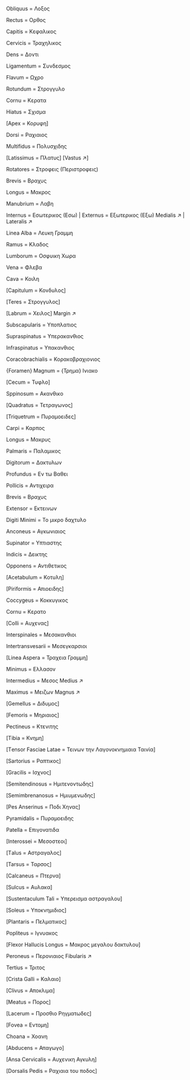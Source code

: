 
Obliquus = Λοξος

Rectus = Oρθος

Capitis = Κεφαλικος

Cervicis = Τραχηλικος

Dens = Δοντι

Ligamentum = Συνδεσμος

Flavum = Ωχρο

Rotundum = Στρογγυλο

Cornu = Κερατα

Hiatus = Σχισμα

[Apex = Κορυφη]

Dorsi = Ραχιαιος

Multifidus = Πολυσχιδης

[Latissimus = Πλατυς]
[Vastus        ↗]

Rotatores = Στροφεις (Περιστροφεις)

Brevis = Βραχυς

Longus = Μακρος

Manubrium = Λαβη

Internus = Εσωτερικος (Εσω)    |    Externus = Εξωτερικος  (Εξω)
Medialis                        ↗             |   Lateralis                           ↗️

Linea Alba = Λευκη Γραμμη

Ramus = Κλαδος

Lumborum = Οσφυικη Χωρα

Vena = Φλεβα

Cava = Κοιλη

[Capitulum = Κονδυλος]

[Teres = Στρογγυλος]

[Labrum = Χειλος]
Margin    ↗️

Subscapularis = Υποπλατιος

Supraspinatus = Υπερακανθιος

Ιnfraspinatus = Υπακανθιος

Coracobrachialis = Κορακοβραχιονιος

{Foramen} Magnum = {Τρημα} Ινιακο

[Cecum = Τυφλο]

Sppinosum = Ακανθικο

[Quadratus = Τετραγωνος]

[Triquetrum = Πυραμοειδες]

Carpi = Καρπος

Longus = Μακρυς

Palmaris = Παλαμικος

Digitorum = Δακτυλων

Profundus = Εν τω Βαθει

Pollicis = Αντιχειρα

Brevis = Βραχυς

Extensor = Εκτεινων

Digiti Minimi = Το μικρο δαχτυλο

Anconeus = Αγκωνιαιος

Supinator = Υπτιαστης

Indicis = Δεικτης

Opponens = Αντιθετικος

[Acetabulum = Κοτυλη]

[Piriformis = Απιοειδης]

Coccygeus = Κοκκυγικος

Cornu = Κερατο

[Colli = Αυχενας]

Interspinales = Μεσακανθιοι

Intertransvesarii = Μεσεγκαρσιοι

[Linea Aspera = Τραχεια Γραμμη]

Minimus = Ελλασον

Intermedius = Μεσος
Medius         ↗️

Maximus = Μειζων
Magnus   ↗️

[Gemellus = Διδυμος]

[Femoris = Μηριαιος]

Pectineus = Κτενιτης

[Tibia = Κνημη]

[Τensor Fasciae Latae = Τεινων την Λαγονοκνημιαια Ταινία]

[Sartorius = Ραπτικος]

[Gracilis = Ισχνος]

[Semitendinosus = Ημιτενοντωδης]

[Semimbrenanosus = Ημιυμενωδης]

[Pes Anserinus = Ποδι Χηνας]

Pyramidalis = Πυραμοειδης

Patella = Επιγονατιδα

[Interossei = Μεσοστεοι]

[Τalus = Αστραγαλος]

[Tarsus = Ταρσος]

[Calcaneus = Πτερνα]

[Sulcus = Αυλακα]

[Sustentaculum Tali = Υπερεισμα αστραγαλου]

[Soleus = Υποκνημιδιος]

[Plantaris = Πελματικος]

Popliteus = Ιγνυακος

[Flexor Hallucis Longus = Μακρος μεγαλου δακτυλου]

Peroneus = Περονιαιος
Fibularis   ↗️

Tertius = Τριτος

[Crista Galli = Καλαιο]

[Clivus = Αποκλιμα]

[Meatus = Πορος]

[Lacerum = Προσθιο Ρηγματωδες]

[Fovea = Εντομη]

Choana = Χοανη

[Abducens = Απαγωγο]

[Ansa Cervicalis = Αυχενικη Αγκυλη]

[Dorsalis Pedis = Ραχιαια του ποδος]

